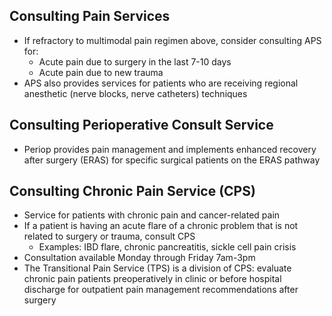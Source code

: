 ## Consulting Pain Services

-   If refractory to multimodal pain regimen above, consider consulting
    APS for:
    - Acute pain due to surgery in the last 7-10 days
    - Acute pain due to new trauma
-   APS also provides services for patients who are receiving regional
    anesthetic (nerve blocks, nerve catheters) techniques

## Consulting Perioperative Consult Service

-   Periop provides pain management and implements enhanced recovery
    after surgery (ERAS) for specific surgical patients on the ERAS
    pathway

## Consulting Chronic Pain Service (CPS)

-   Service for patients with chronic pain and cancer-related pain
-   If a patient is having an acute flare of a chronic problem that is
    not related to surgery or trauma, consult CPS
    -   Examples: IBD flare, chronic pancreatitis, sickle cell pain crisis
-   Consultation available Monday through Friday 7am-3pm
-   The Transitional Pain Service (TPS) is a division of CPS: evaluate
    chronic pain patients preoperatively in clinic or before hospital
    discharge for outpatient pain management recommendations after
    surgery
